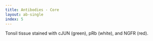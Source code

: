 ```yaml
---
title: Antibodies - Core
layout: ab-single
index: 5
---
```

Tonsil tissue stained with cJUN (green), pRb (white), and NGFR (red).